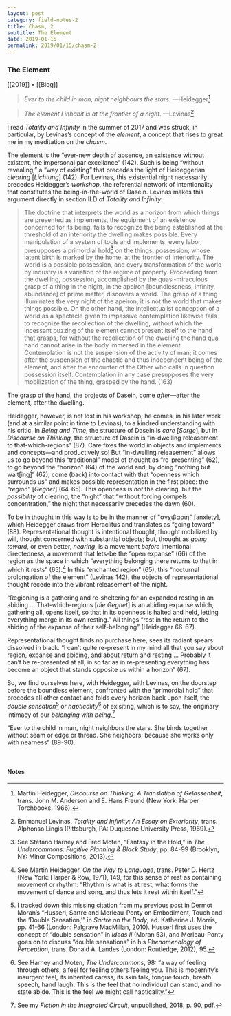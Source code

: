 ```yaml
---
layout: post
category: field-notes-2
title: Chasm, 2
subtitle: The Element
date: 2019-01-15
permalink: 2019/01/15/chasm-2
---
```


### The Element

[[2019]] • [[Blog]]

> *Ever to the child in man, night neighbours the stars.* —Heidegger[^1]

> *The element I inhabit is at the frontier of a night.* —Levinas[^2]

I read *Totality and Infinity* in the summer of 2017 and was struck, in particular, by Levinas’s concept of the *element*, a concept that rises to great me in my meditation on the *chasm*.

The element is the “ever-new depth of absence, an existence without existent, the impersonal par excellance” (142). Such is being “without revealing,” a “way of existing” that precedes the light of Heideggerian *clearing* [*Lichtung*] (142). For Levinas, this existential night necessarily precedes Heidegger’s *workshop*, the referential network of intentionality that constitutes the being-in-the-world of Dasein. Levinas makes this argument directly in section II.D of *Totality and Infinity*:

> The doctrine that interprets the world as a horizon from which things are presented as implements, the equipment of an existence concerned for its being, fails to recognize the being established at the threshold of an interiority the dwelling makes possible. Every manipulation of a system of tools and implements, every labor, presupposes a primordial hold[^3] on the things, possession, whose latent birth is marked by the home, at the frontier of interiority. The world is a possible possession, and every transformation of the world by industry is a variation of the regime of property. Proceeding from the dwelling, possession, accomplished by the quasi-miraculous grasp of a thing in the night, in the apeiron [boundlessness, infinity, abundance] of prime matter, discovers a world. The grasp of a thing illuminates the very night of the apeiron; it is not the world that makes things possible. On the other hand, the intellectualist conception of a world as a spectacle given to impassive contemplation likewise fails to recognize the recollection of the dwelling, without which the incessant buzzing of the element cannot present itself to the hand that grasps, for without the recollection of the dwelling the hand qua hand cannot arise in the body immersed in the element. Contemplation is not the suspension of the activity of man; it comes after the suspension of the chaotic and thus independent being of the element, and after the encounter of the Other who calls in question possession itself. Contemplation in any case presupposes the very mobilization of the thing, grasped by the hand. (163)

The grasp of the hand, the projects of Dasein, come *after*—after the element, after the dwelling.

Heidegger, however, is not lost in his workshop; he comes, in his later work (and at a similar point in time to Levinas), to a kindred understanding with his critic. In *Being and Time*, the structure of Dasein is *care* [*Sorge*], but in *Discourse on Thinking*, the structure of Dasein is “in-dwelling releasement to that-which-regions” (87). Care fixes the world in objects and implements and concepts—and productively so! But “in-dwelling releasement” allows us to go beyond this “traditional” model of thought as “re-presenting” (62), to go beyond the “horizon” (64) of the world and, by doing “nothing but wait[ing]” (62), come (back) into contact with that “openness which surrounds us" and makes possible representation in the first place: the “*region*” [*Gegnet*] (64-65). This openness is *not* the clearing, but the *possibility* of clearing, the “night” that “without forcing compels concentration,” the night that necessarily precedes the dawn (60).

To be in thought in this way is to be in the manner of "αγχιβασιη" [anxiety], which Heidegger draws from Heraclitus and translates as “going toward” (88). Representational thought is intentional thought, thought mobilized by will, thought concerned with substantial objects; but, thought as *going toward*, or even better, *nearing*, is a movement *before* intentional directedness, a movement that lets-be the “open expanse” (66) of the region as the space in which “everything belonging there returns to that in which it rests” (65).[^4] In this “enchanted region” (65), this “nocturnal prolongation of the element” (Levinas 142), the objects of representational thought recede into the vibrant releasement of the night.

“Regioning is a gathering and re-sheltering for an expanded resting in an abiding … That-which-regions [*die Gegnet*] is an abiding expanse which, gathering all, opens itself, so that in its openness is halted and held, letting everything merge in its own resting.” All things “rest in the return to the abiding of the expanse of their self-belonging” (Heidegger 66-67).

Representational thought finds no purchase here, sees its radiant spears dissolved in black. “I can’t quite re-present in my mind all that you say about region, expanse and abiding, and about return and resting … Probably it can’t be re-presented at all, in so far as in re-presenting everything has become an object that stands opposite us within a horizon” (67).

So, we find ourselves here, with Heidegger, with Levinas, on the doorstep before the boundless element, confronted with the “primordial hold” that precedes all other contact and folds every horizon back upon itself, the *double sensation*[^5] or *hapticality*[^6] of exisiting, which is to say, the originary intimacy of our *belonging with being*.[^7]

“Ever to the child in man, night neighbors the stars. She binds together without seam or edge or thread. She neighbors; because she works only with nearness” (89-90).

<br>

#### Notes

[^1]: Martin Heidegger, *Discourse on Thinking: A Translation of Gelassenheit*, trans. John M. Anderson and E. Hans Freund (New York: Harper Torchbooks, 1966).

[^2]: Emmanuel Levinas, *Totality and Infinity: An Essay on Exteriority*, trans. Alphonso Lingis (Pittsburgh, PA: Duquesne University Press, 1969).

[^3]: See Stefano Harney and Fred Moten, “Fantasy in the Hold,” in *The Undercommons: Fugitive Planning & Black Study*, pp. 84-99 (Brooklyn, NY: Minor Compositions, 2013).

[^4]: See Martin Heidegger, *On the Way to Language*, trans. Peter D. Hertz (New York: Harper & Row, 1971), 149, for this sense of rest as containing movement or rhythm: “Rhythm is what is at rest, what forms the movement of dance and song, and thus lets it rest within itself.”

[^5]: I tracked down this missing citation from my previous post in Dermot Moran’s “Husserl, Sartre and Merleau-Ponty on Embodiment, Touch and the ‘Double Sensation,’” in *Sartre on the Body*, ed. Katherine J. Morris, pp. 41-66 (London: Palgrave MacMillan, 2010). Husserl first uses the concept of “double sensation” in *Ideas II* (Moran 53), and Merleau-Ponty goes on to discuss “double sensations” in his *Phenomenology of Perception*, trans. Donald A. Landes (London: Routledge, 2012), 95.

[^6]: See Harney and Moten, *The Undercommons*, 98: “a way of feeling through others, a feel for feeling others feeling you. This is modernity’s insurgent feel, its inherited caress, its skin talk, tongue touch, breath speech, hand laugh. This is the feel that no individual can stand, and no state abide. This is the feel we might call hapticality.”

[^7]: See my *Fiction in the Integrated Circuit*, unpublished, 2018, p. 90, [pdf](https://www.academia.edu/40272048/).
